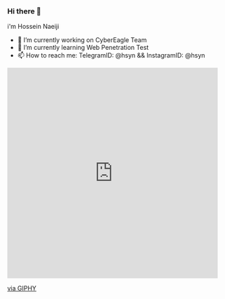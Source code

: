 ### Hi there 👋
i'm Hossein Naeiji 
- 🔭 I’m currently working on CyberEagle Team
- 🌱 I’m currently learning Web Penetration Test
- 📫 How to reach me: TelegramID: @hsyn && InstagramID: @hsyn

<iframe src="https://giphy.com/embed/Ye7UYS5NTl6arPbDw7" width="480" height="480" frameBorder="0" class="giphy-embed" allowFullScreen></iframe><p><a href="https://giphy.com/stickers/transparent-Ye7UYS5NTl6arPbDw7">via GIPHY</a></p>

<!--
**Hossein-Naeiji/Hossein-Naeiji** is a ✨ _special_ ✨ repository because its `README.md` (this file) appears on your GitHub profile.

Here are some ideas to get you started:

- 🔭 I’m currently working on ...
- 🌱 I’m currently learning ...
- 👯 I’m looking to collaborate on ...
- 🤔 I’m looking for help with ...
- 💬 Ask me about ...
- 📫 How to reach me: ...
- 😄 Pronouns: ...
- ⚡ Fun fact: ...
-->
